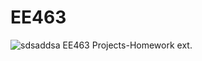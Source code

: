 # EE463

![sdsaddsa](https://user-images.githubusercontent.com/26583692/34441716-918f1890-ecce-11e7-930c-51b6eb548138.PNG)
EE463 Projects-Homework ext.
